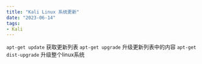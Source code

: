 ```yaml
---
title: "Kali Linux 系统更新"
date: "2023-06-14"
tags:
- Kali
---
```


`apt-get update` 获取更新列表
`apt-get upgrade` 升级更新列表中的内容
`apt-get dist-upgrade` 升级整个linux系统
